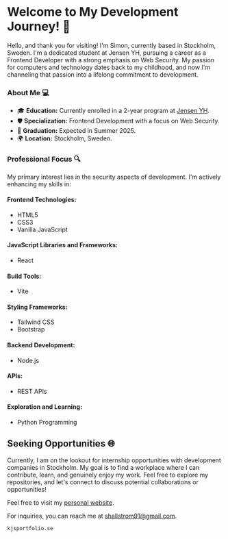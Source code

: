 # Welcome to My Development Journey! 🚀

Hello, and thank you for visiting! I'm Simon, currently based in Stockholm, Sweden. I'm a dedicated student at Jensen YH, pursuing a career as a Frontend Developer with a strong emphasis on Web Security. My passion for computers and technology dates back to my childhood, and now I'm channeling that passion into a lifelong commitment to development.

### About Me 💻

- 🎓 **Education:** Currently enrolled in a 2-year program at [Jensen YH](https://www.jensenyh.se/vara-utbildningar/frontendutvecklare-webbsakerhet).
- 🛡️ **Specialization:** Frontend Development with a focus on Web Security.
- 📆 **Graduation:** Expected in Summer 2025.
- 🌍 **Location:** Stockholm, Sweden.

### Professional Focus 🔍
My primary interest lies in the security aspects of development. I'm actively enhancing my skills in:

#### Frontend Technologies:
- HTML5
- CSS3
- Vanilla JavaScript
#### JavaScript Libraries and Frameworks:
- React
#### Build Tools:
- Vite
#### Styling Frameworks:
- Tailwind CSS
- Bootstrap
#### Backend Development:
- Node.js
#### APIs:
- REST APIs
#### Exploration and Learning:
- Python Programming

## Seeking Opportunities 🌐
Currently, I am on the lookout for internship opportunities with development companies in Stockholm. My goal is to find a workplace where I can contribute, learn, and genuinely enjoy my work.
Feel free to explore my repositories, and let's connect to discuss potential collaborations or opportunities! 

Feel free to visit my [personal website](https://kjsportfolio.se).

For inquiries, you can reach me at [shallstrom91@gmail.com](mailto:shallstrom91@gmail.com).
```
kjsportfolio.se
```
<!---
hallstrom91/hallstrom91 is a ✨ special ✨ repository because its `README.md` (this file) appears on your GitHub profile.
You can click the Preview link to take a look at your changes.
--->
